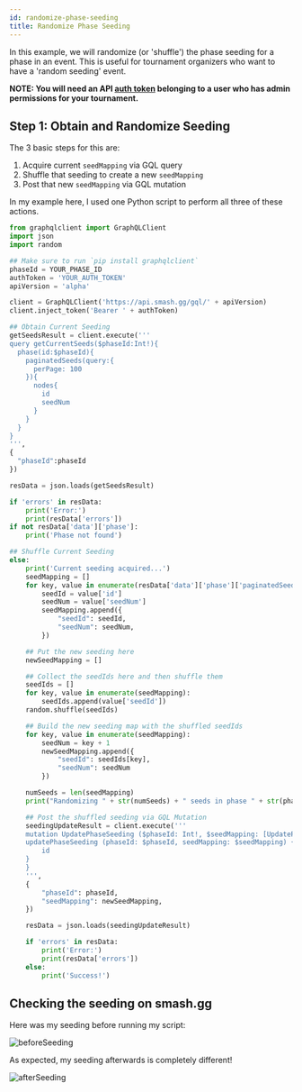 ```yaml
---
id: randomize-phase-seeding
title: Randomize Phase Seeding
---
```


In this example, we will randomize (or 'shuffle') the phase seeding for a phase in an event.
This is useful for tournament organizers who want to have a 'random seeding' event.

**NOTE: You will need an API [auth token](/docs/authentication)
 belonging to a user who has admin permissions for your tournament.**

## Step 1: Obtain and Randomize Seeding

The 3 basic steps for this are:

1) Acquire current `seedMapping` via GQL query
2) Shuffle that seeding to create a new `seedMapping`
3) Post that new `seedMapping` via GQL mutation

In my example here, I used one Python script to perform all three of these actions.

```Python
from graphqlclient import GraphQLClient
import json
import random

## Make sure to run `pip install graphqlclient`
phaseId = YOUR_PHASE_ID
authToken = 'YOUR_AUTH_TOKEN'
apiVersion = 'alpha'

client = GraphQLClient('https://api.smash.gg/gql/' + apiVersion)
client.inject_token('Bearer ' + authToken)

## Obtain Current Seeding
getSeedsResult = client.execute('''
query getCurrentSeeds($phaseId:Int!){
  phase(id:$phaseId){
    paginatedSeeds(query:{
      perPage: 100
    }){
      nodes{
        id
        seedNum
      }
    }
  }
}
''',
{
  "phaseId":phaseId
})

resData = json.loads(getSeedsResult)

if 'errors' in resData:
    print('Error:')
    print(resData['errors'])
if not resData['data']['phase']:
	print('Phase not found')

## Shuffle Current Seeding
else:
	print('Current seeding acquired...')
	seedMapping = []
	for key, value in enumerate(resData['data']['phase']['paginatedSeeds']['nodes']):
		seedId = value['id']
		seedNum = value['seedNum']
		seedMapping.append({
			"seedId": seedId,
			"seedNum": seedNum,
		})

	## Put the new seeding here
	newSeedMapping = []

	## Collect the seedIds here and then shuffle them
	seedIds = []
	for key, value in enumerate(seedMapping):
		seedIds.append(value['seedId'])
	random.shuffle(seedIds)

	## Build the new seeding map with the shuffled seedIds
	for key, value in enumerate(seedMapping):
		seedNum = key + 1
		newSeedMapping.append({
			"seedId": seedIds[key],
			"seedNum": seedNum
		})

	numSeeds = len(seedMapping)
	print("Randomizing " + str(numSeeds) + " seeds in phase " + str(phaseId) + "...")

	## Post the shuffled seeding via GQL Mutation
	seedingUpdateResult = client.execute('''
	mutation UpdatePhaseSeeding ($phaseId: Int!, $seedMapping: [UpdatePhaseSeedInfo]!) {
	updatePhaseSeeding (phaseId: $phaseId, seedMapping: $seedMapping) {
		id
	}
	}
	''',
	{
		"phaseId": phaseId,
		"seedMapping": newSeedMapping,
	})

	resData = json.loads(seedingUpdateResult)

	if 'errors' in resData:
		print('Error:')
		print(resData['errors'])
	else:
		print('Success!')
```

## Checking the seeding on smash.gg

Here was my seeding before running my script:

![beforeSeeding](https://imgur.com/gesQAmG.png)

As expected, my seeding afterwards is completely different!

![afterSeeding](https://imgur.com/msSmwmE.png)